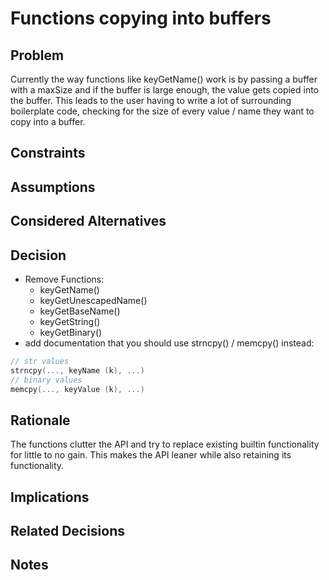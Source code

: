 # Functions copying into buffers

## Problem

Currently the way functions like keyGetName() work is by passing a buffer with
a maxSize and if the buffer is large enough, the value gets copied into the
buffer. This leads to the user having to write a lot of surrounding boilerplate
code, checking for the size of every value / name they want to copy into a buffer.

## Constraints

## Assumptions

## Considered Alternatives

## Decision

- Remove Functions:
  - keyGetName()
  - keyGetUnescapedName()
  - keyGetBaseName()
  - keyGetString()
  - keyGetBinary()
- add documentation that you should use strncpy() / memcpy() instead:

```c
// str values
strncpy(..., keyName (k), ...)
// binary values
memcpy(..., keyValue (k), ...)
```

## Rationale

The functions clutter the API and try to replace existing builtin functionality
for little to no gain. This makes the API leaner while also retaining its
functionality.

## Implications

## Related Decisions

## Notes
